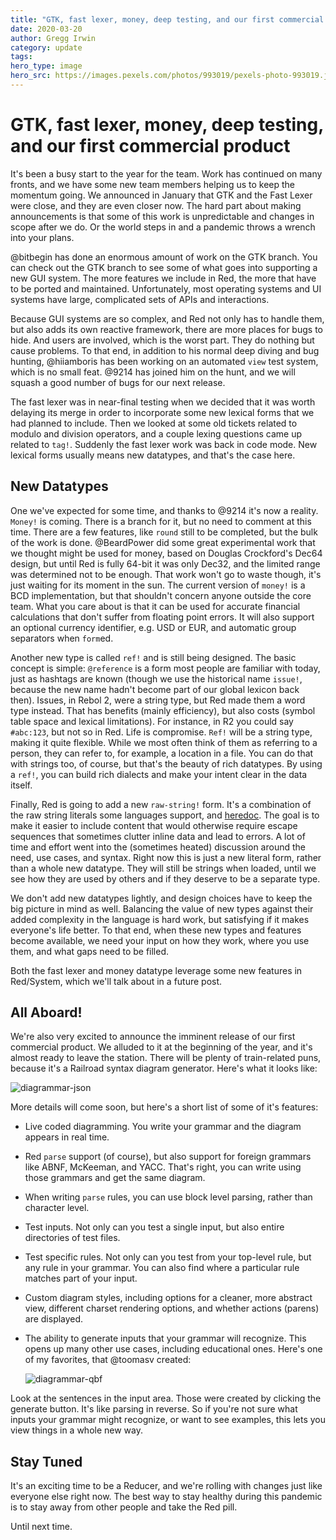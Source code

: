 ```yaml
---
title: "GTK, fast lexer, money, deep testing, and our first commercial product"
date: 2020-03-20
author: Gregg Irwin
category: update
tags:
hero_type: image
hero_src: https://images.pexels.com/photos/993019/pexels-photo-993019.jpeg?auto=compress&cs=tinysrgb&h=650&w=940
---
```


# GTK, fast lexer, money, deep testing, and our first commercial product

It's been a busy start to the year for the team. Work has continued on many fronts, and we have some new team members helping us to keep the momentum going. We announced in January that GTK and the Fast Lexer were close, and they are even closer now. The hard part about making announcements is that some of this work is unpredictable and changes in scope after we do. Or the world steps in and a pandemic throws a wrench into your plans.

@bitbegin has done an enormous amount of work on the GTK branch. You can check out the GTK branch to see some of what goes into supporting a new GUI system. The more features we include in Red, the more that have to be ported and maintained. Unfortunately, most operating systems and UI systems have large, complicated sets of APIs and interactions.

Because GUI systems are so complex, and Red not only has to handle them, but also adds its own reactive framework, there are more places for bugs to hide. And users are involved, which is the worst part. They do nothing but cause problems. To that end, in addition to his normal deep diving and bug hunting, @hiiamboris has been working on an automated `view` test system, which is no small feat. @9214 has joined him on the hunt, and we will squash a good number of bugs for our next release.

The fast lexer was in near-final testing when we decided that it was worth delaying its merge in order to incorporate some new lexical forms that we had planned to include. Then we looked at some old tickets related to modulo and division operators, and a couple lexing questions came up related to `tag!`. Suddenly the fast lexer work was back in code mode. New lexical forms usually means new datatypes, and that's the case here.

## New Datatypes

One we've expected for some time, and thanks to @9214 it's now a reality. `Money!` is coming. There is a branch for it, but no need to comment at this time. There are a few features, like `round` still to be completed, but the bulk of the work is done. @BeardPower did some great experimental work that we thought might be used for money, based on Douglas Crockford's Dec64 design, but until Red is fully 64-bit it was only Dec32, and the limited range was determined not to be enough. That work won't go to waste though, it's just waiting for its moment in the sun. The current version of `money!` is a BCD implementation, but that shouldn't concern anyone outside the core team. What you care about is that it can be used for accurate financial calculations that don't suffer from floating point errors. It will also support an optional currency identifier, e.g. USD or EUR, and automatic group separators when `form`ed.

Another new type is called `ref!` and is still being designed. The basic concept is simple: `@reference` is a form most people are familiar with today, just as hashtags are known (though we use the historical name `issue!`, because the new name hadn't become part of our global lexicon back then). Issues, in Rebol 2, were a string type, but Red made them a word type instead. That has benefits (mainly efficiency), but also costs (symbol table space and lexical limitations). For instance, in R2 you could say `#abc:123`, but not so in Red. Life is compromise. `Ref!` will be a string type, making it quite flexible. While we most often think of them as referring to a person, they can refer to, for example, a location in a file. You can do that with strings too, of course, but that's the beauty of rich datatypes. By using a `ref!`, you can build rich dialects and make your intent clear in the data itself.

Finally, Red is going to add a new `raw-string!` form. It's a combination of the raw string literals some languages support, and [heredoc](https://en.wikipedia.org/wiki/Here_document). The goal is to make it easier to include content that would otherwise require escape sequences that sometimes clutter inline data and lead to errors. A lot of time and effort went into the (sometimes heated) discussion around the need, use cases, and syntax. Right now this is just a new literal form, rather than a whole new datatype. They will still be strings when loaded, until we see how they are used by others and if they deserve to be a separate type.

We don't add new datatypes lightly, and design choices have to keep the big picture in mind as well. Balancing the value of new types against their added complexity in the language is hard work, but satisfying if it makes everyone's life better. To that end, when these new types and features become available, we need your input on how they work, where you use them, and what gaps need to be filled.

Both the fast lexer and money datatype leverage some new features in Red/System, which we'll talk about in a future post.

## All Aboard!

We're also very excited to announce the imminent release of our first commercial product. We alluded to it at the beginning of the year, and it's almost ready to leave the station. There will be plenty of train-related puns, because it's a Railroad syntax diagram generator. Here's what it looks like:

<!---
adjust file link as necessary
-->
![diagrammar-json](https://1.bp.blogspot.com/-EXmOKIGumGY/XnQhhXUGRdI/AAAAAAAAAXA/g4yihskd2J8orjEZMjMY_ysh4mrkB2DaQCNcBGAsYHQ/s640/diagrammar-screenshot-json.png)

More details will come soon, but here's a short list of some of it's features:

* Live coded diagramming. You write your grammar and the diagram appears in real time.

* Red `parse` support (of course), but also support for foreign grammars like ABNF, McKeeman, and YACC. That's right, you can write using those grammars and get the same diagram. 
    
* When writing `parse` rules, you can use block level parsing, rather than character level.
    
* Test inputs. Not only can you test a single input, but also entire directories of test files.

* Test specific rules. Not only can you test from your top-level rule, but any rule in your grammar. You can also find where a particular rule matches part of your input.

* Custom diagram styles, including options for a cleaner, more abstract view, different charset rendering options, and whether actions (parens) are displayed.

* The ability to generate inputs that your grammar will recognize. This opens up many other use cases, including educational ones. Here's one of my favorites, that @toomasv created:

    <!---
    adjust file link as necessary
    -->
    ![diagrammar-qbf](https://1.bp.blogspot.com/-FNy5T-vtng0/XnQjfVPCtJI/AAAAAAAAAXM/c8v9u_otZ4Eav8n9vF1u0A6KigGxH3yeQCEwYBhgL/s640/diagrammar-screenshot-qbf.png)

Look at the sentences in the input area. Those were created by clicking the generate button. It's like parsing in reverse. So if you're not sure what inputs your grammar might recognize, or want to see examples, this lets you view things in a whole new way.

## Stay Tuned

It's an exciting time to be a Reducer, and we're rolling with changes just like everyone else right now. The best way to stay healthy during this pandemic is to stay away from other people and take the Red pill.

Until next time.
